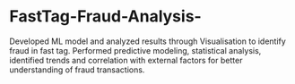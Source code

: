 # FastTag-Fraud-Analysis-
Developed ML model and analyzed results through Visualisation to identify fraud in fast tag. Performed predictive modeling, statistical analysis, identified trends and correlation with external factors for better understanding of fraud transactions.
